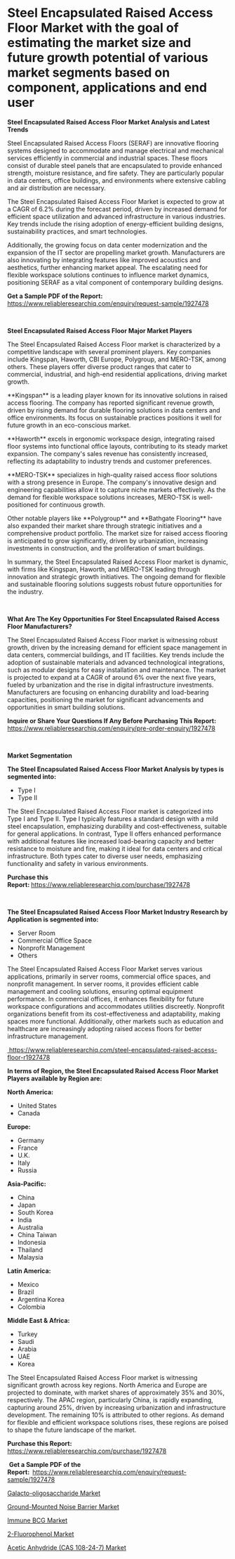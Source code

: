 <p><h1>Steel Encapsulated Raised Access Floor Market with the goal of estimating the market size and future growth potential of various market segments based on component, applications and end user</h1></p><p><strong>Steel Encapsulated Raised Access Floor Market Analysis and Latest Trends</strong></p>
<p><p>Steel Encapsulated Raised Access Floors (SERAF) are innovative flooring systems designed to accommodate and manage electrical and mechanical services efficiently in commercial and industrial spaces. These floors consist of durable steel panels that are encapsulated to provide enhanced strength, moisture resistance, and fire safety. They are particularly popular in data centers, office buildings, and environments where extensive cabling and air distribution are necessary.</p><p>The Steel Encapsulated Raised Access Floor Market is expected to grow at a CAGR of 6.2% during the forecast period, driven by increased demand for efficient space utilization and advanced infrastructure in various industries. Key trends include the rising adoption of energy-efficient building designs, sustainability practices, and smart technologies. </p><p>Additionally, the growing focus on data center modernization and the expansion of the IT sector are propelling market growth. Manufacturers are also innovating by integrating features like improved acoustics and aesthetics, further enhancing market appeal. The escalating need for flexible workspace solutions continues to influence market dynamics, positioning SERAF as a vital component of contemporary building designs.</p></p>
<p><strong>Get a Sample PDF of the Report:&nbsp;</strong> <a href="https://www.reliableresearchiq.com/enquiry/request-sample/1927478?utm_campaign=1594&utm_medium=2&utm_source=Github&utm_content=ia&utm_term=25102024&utm_id=steel-encapsulated-raised-access-floor">https://www.reliableresearchiq.com/enquiry/request-sample/1927478</a></p>
<p>&nbsp;</p>
<p><strong>Steel Encapsulated Raised Access Floor Major Market Players</strong></p>
<p><p>The Steel Encapsulated Raised Access Floor market is characterized by a competitive landscape with several prominent players. Key companies include Kingspan, Haworth, CBI Europe, Polygroup, and MERO-TSK, among others. These players offer diverse product ranges that cater to commercial, industrial, and high-end residential applications, driving market growth.</p><p>**Kingspan** is a leading player known for its innovative solutions in raised access flooring. The company has reported significant revenue growth, driven by rising demand for durable flooring solutions in data centers and office environments. Its focus on sustainable practices positions it well for future growth in an eco-conscious market.</p><p>**Haworth** excels in ergonomic workspace design, integrating raised floor systems into functional office layouts, contributing to its steady market expansion. The company's sales revenue has consistently increased, reflecting its adaptability to industry trends and customer preferences.</p><p>**MERO-TSK** specializes in high-quality raised access floor solutions with a strong presence in Europe. The company's innovative design and engineering capabilities allow it to capture niche markets effectively. As the demand for flexible workspace solutions increases, MERO-TSK is well-positioned for continuous growth.</p><p>Other notable players like **Polygroup** and **Bathgate Flooring** have also expanded their market share through strategic initiatives and a comprehensive product portfolio. The market size for raised access flooring is anticipated to grow significantly, driven by urbanization, increasing investments in construction, and the proliferation of smart buildings.</p><p>In summary, the Steel Encapsulated Raised Access Floor market is dynamic, with firms like Kingspan, Haworth, and MERO-TSK leading through innovation and strategic growth initiatives. The ongoing demand for flexible and sustainable flooring solutions suggests robust future opportunities for the industry.</p></p>
<p>&nbsp;</p>
<p><strong>What Are The Key Opportunities For Steel Encapsulated Raised Access Floor Manufacturers?</strong></p>
<p><p>The Steel Encapsulated Raised Access Floor market is witnessing robust growth, driven by the increasing demand for efficient space management in data centers, commercial buildings, and IT facilities. Key trends include the adoption of sustainable materials and advanced technological integrations, such as modular designs for easy installation and maintenance. The market is projected to expand at a CAGR of around 6% over the next five years, fueled by urbanization and the rise in digital infrastructure investments. Manufacturers are focusing on enhancing durability and load-bearing capacities, positioning the market for significant advancements and opportunities in smart building solutions.</p></p>
<p><strong>Inquire or Share Your Questions If Any Before Purchasing This Report:</strong> <a href="https://www.reliableresearchiq.com/enquiry/pre-order-enquiry/1927478?utm_campaign=1594&utm_medium=2&utm_source=Github&utm_content=ia&utm_term=25102024&utm_id=steel-encapsulated-raised-access-floor">https://www.reliableresearchiq.com/enquiry/pre-order-enquiry/1927478</a></p>
<p>&nbsp;</p>
<p><strong>Market Segmentation</strong></p>
<p><strong>The Steel Encapsulated Raised Access Floor Market Analysis by types is segmented into:</strong></p>
<p><ul><li>Type I</li><li>Type II</li></ul></p>
<p><p>The Steel Encapsulated Raised Access Floor market is categorized into Type I and Type II. Type I typically features a standard design with a mild steel encapsulation, emphasizing durability and cost-effectiveness, suitable for general applications. In contrast, Type II offers enhanced performance with additional features like increased load-bearing capacity and better resistance to moisture and fire, making it ideal for data centers and critical infrastructure. Both types cater to diverse user needs, emphasizing functionality and safety in various environments.</p></p>
<p><strong>Purchase this Report:&nbsp;</strong><a href="https://www.reliableresearchiq.com/purchase/1927478?utm_campaign=1594&utm_medium=2&utm_source=Github&utm_content=ia&utm_term=25102024&utm_id=steel-encapsulated-raised-access-floor">https://www.reliableresearchiq.com/purchase/1927478</a></p>
<p>&nbsp;</p>
<p><strong>The Steel Encapsulated Raised Access Floor Market Industry Research by Application is segmented into:</strong></p>
<p><ul><li>Server Room</li><li>Commercial Office Space</li><li>Nonprofit Management</li><li>Others</li></ul></p>
<p><p>The Steel Encapsulated Raised Access Floor Market serves various applications, primarily in server rooms, commercial office spaces, and nonprofit management. In server rooms, it provides efficient cable management and cooling solutions, ensuring optimal equipment performance. In commercial offices, it enhances flexibility for future workspace configurations and accommodates utilities discreetly. Nonprofit organizations benefit from its cost-effectiveness and adaptability, making spaces more functional. Additionally, other markets such as education and healthcare are increasingly adopting raised access floors for better infrastructure management.</p></p>
<p><a href="https://www.reliableresearchiq.com/steel-encapsulated-raised-access-floor-r1927478?utm_campaign=1594&utm_medium=2&utm_source=Github&utm_content=ia&utm_term=25102024&utm_id=steel-encapsulated-raised-access-floor">&nbsp;https://www.reliableresearchiq.com/steel-encapsulated-raised-access-floor-r1927478</a></p>
<p><strong>In terms of Region, the Steel Encapsulated Raised Access Floor Market Players available by Region are:</strong></p>
<p>
    <p> <strong> North America: </strong>
        <ul>
            <li>United States</li>
            <li>Canada</li>
        </ul>
        </p> 
    <p> <strong> Europe: </strong>
        <ul>
            <li>Germany</li>
            <li>France</li>
            <li>U.K.</li>
            <li>Italy</li>
            <li>Russia</li>
        </ul>
        </p> 
    <p> <strong> Asia-Pacific: </strong>
        <ul>
            <li>China</li>
            <li>Japan</li>
            <li>South Korea</li>
            <li>India</li>
            <li>Australia</li>
            <li>China Taiwan</li>
            <li>Indonesia</li>
            <li>Thailand</li>
            <li>Malaysia</li>
        </ul>
        </p> 
    <p> <strong> Latin America: </strong>
        <ul>
            <li>Mexico</li>
            <li>Brazil</li>
            <li>Argentina Korea</li>
            <li>Colombia</li>
        </ul>
        </p> 
    <p> <strong> Middle East & Africa: </strong>
        <ul>
            <li>Turkey</li>
            <li>Saudi</li>
            <li>Arabia</li>
            <li>UAE</li>
            <li>Korea</li>
        </ul>
    </p>
    </p>
<p><p>The Steel Encapsulated Raised Access Floor market is witnessing significant growth across key regions. North America and Europe are projected to dominate, with market shares of approximately 35% and 30%, respectively. The APAC region, particularly China, is rapidly expanding, capturing around 25%, driven by increasing urbanization and infrastructure development. The remaining 10% is attributed to other regions. As demand for flexible and efficient workspace solutions rises, these regions are poised to shape the future landscape of the market.</p></p>
<p><strong>Purchase this Report: </strong><a href="https://www.reliableresearchiq.com/purchase/1927478?utm_campaign=1594&utm_medium=2&utm_source=Github&utm_content=ia&utm_term=25102024&utm_id=steel-encapsulated-raised-access-floor">https://www.reliableresearchiq.com/purchase/1927478</a></p>
<p>&nbsp;<strong>Get a Sample PDF of the Report:&nbsp;&nbsp;</strong><a href="https://www.reliableresearchiq.com/enquiry/request-sample/1927478?utm_campaign=1594&utm_medium=2&utm_source=Github&utm_content=ia&utm_term=25102024&utm_id=steel-encapsulated-raised-access-floor">https://www.reliableresearchiq.com/enquiry/request-sample/1927478</a></p>
<p><strong></strong></p>
<p><p><a href="https://www.linkedin.com/pulse/galacto-oligosaccharide-market-industry-trends-forecast-period-cji0f?utm_campaign=1594&utm_medium=2&utm_source=Github&utm_content=ia&utm_term=25102024&utm_id=steel-encapsulated-raised-access-floor">Galacto-oligosaccharide Market</a></p><p><a href="https://www.linkedin.com/pulse/exploring-ground-mounted-noise-barrier-market-dynamics-revenue-9ygyf?utm_campaign=1594&utm_medium=2&utm_source=Github&utm_content=ia&utm_term=25102024&utm_id=steel-encapsulated-raised-access-floor">Ground-Mounted Noise Barrier Market</a></p><p><a href="https://www.linkedin.com/pulse/immune-bcg-market-forecast-global-trends-analysis-from-gdpac?utm_campaign=1594&utm_medium=2&utm_source=Github&utm_content=ia&utm_term=25102024&utm_id=steel-encapsulated-raised-access-floor">Immune BCG Market</a></p><p><a href="https://www.linkedin.com/pulse/2-fluorophenol-market-innovations-trends-comprehensive-study-bvdbf?utm_campaign=1594&utm_medium=2&utm_source=Github&utm_content=ia&utm_term=25102024&utm_id=steel-encapsulated-raised-access-floor">2-Fluorophenol Market</a></p><p><a href="https://www.linkedin.com/pulse/acetic-anhydride-cas-108-24-7-market-size-share-trends-analysis-rnqnf?utm_campaign=1594&utm_medium=2&utm_source=Github&utm_content=ia&utm_term=25102024&utm_id=steel-encapsulated-raised-access-floor">Acetic Anhydride (CAS 108-24-7) Market</a></p></p>